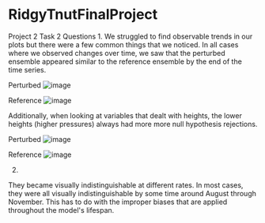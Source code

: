 # RidgyTnutFinalProject
Project 2
Task 2
Questions
1.
We struggled to find observable trends in our plots but there were a few common things that we noticed. In all cases where we observed changes over time, we saw that the perturbed ensemble appeared similar to the reference ensemble by the end of the time series. 


Perturbed
![image](https://github.com/user-attachments/assets/16dc79f6-0c66-4501-bb75-ce15454a86d9)



Reference
![image](https://github.com/user-attachments/assets/d284360c-ec00-4322-95fb-25f99ab8ecea)


Additionally, when looking at variables that dealt with heights, the lower heights (higher pressures) always had more more null hypothesis rejections.


Perturbed
![image](https://github.com/user-attachments/assets/9c66c7ec-5a48-4544-9f5e-f3a61ab2be2a)

Reference
![image](https://github.com/user-attachments/assets/5cbbf857-b6c0-429a-9f07-dc93d46a1bd9)




2.
They became visually indistinguishable at different rates. In most cases, they were all visually indistinguishable by some time around August through November. This has to do with the improper biases that are applied throughout the model's lifespan.


